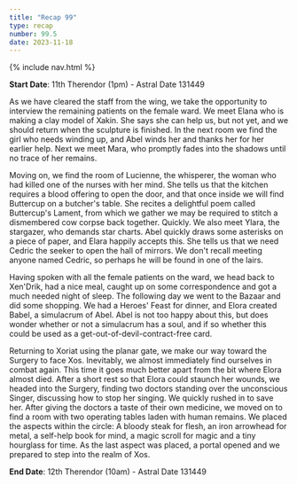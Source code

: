 ```yaml
---
title: "Recap 99"
type: recap
number: 99.5
date: 2023-11-18
---
```


{% include nav.html %}

**Start Date**: 11th Therendor (1pm) - Astral Date 131449

As we have cleared the staff from the wing, we take the opportunity to interview the remaining patients on the female ward. We meet Elana who is making a clay model of Xakin. She says she can help us, but not yet, and we should return when the sculpture is finished. In the next room we find the girl who needs winding up, and Abel winds her and thanks her for her earlier help. Next we meet Mara, who promptly fades into the shadows until no trace of her remains.

Moving on, we find the room of Lucienne, the whisperer, the woman who had killed one of the nurses with her mind. She tells us that the kitchen requires a blood offering to open the door, and that once inside we will find Buttercup on a butcher's table. She recites a delightful poem called Buttercup's Lament, from which we gather we may be required to stitch a dismembered cow corpse back together. Quickly. We also meet Ylara, the stargazer, who demands star charts. Abel quickly draws some asterisks on a piece of paper, and Elara happily accepts this. She tells us that we need Cedric the seeker to open the hall of mirrors. We don't recall meeting anyone named Cedric, so perhaps he will be found in one of the lairs.

Having spoken with all the female patients on the ward, we head back to Xen'Drik, had a nice meal, caught up on some correspondence and got a much needed night of sleep. The following day we went to the Bazaar and did some shopping. We had a Heroes' Feast for dinner, and Elora created Babel, a simulacrum of Abel. Abel is not too happy about this, but does wonder whether or not a simulacrum has a soul, and if so whether this could be used as a get-out-of-devil-contract-free card.

Returning to Xoriat using the planar gate, we make our way toward the Surgery to face Xos. Inevitably, we almost immediately find ourselves in combat again. This time it goes much better apart from the bit where Elora almost died. After a short rest so that Elora could staunch her wounds, we headed into the Surgery, finding two doctors standing over the unconscious Singer, discussing how to stop her singing. We quickly rushed in to save her. After giving the doctors a taste of their own medicine, we moved on to find a room with two operating tables laden with human remains. We placed the aspects within the circle: A bloody steak for flesh, an iron arrowhead for metal, a self-help book for mind, a magic scroll for magic and a tiny hourglass for time. As the last aspect was placed, a portal opened and we prepared to step into the realm of Xos.

**End Date**: 12th Therendor (10am) - Astral Date 131449
